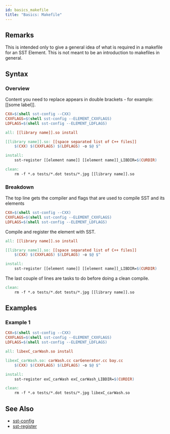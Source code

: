 ```yaml
---
id: basics_makefile
title: "Basics: Makefile"
---
```


## Remarks

This is intended only to give a general idea of what is required in a makefile for an SST Element. This is not meant to be an introduction to makefiles in general.

## Syntax

### Overview
Content you need to replace appears in double brackets - for example: [[some label]].

```makefile
CXX=$(shell sst-config --CXX)
CXXFLAGS=$(shell sst-config --ELEMENT_CXXFLAGS)
LDFLAGS=$(shell sst-config --ELEMENT_LDFLAGS)

all: [[library name]].so install

[[library name]].so: [[space separated list of C++ files]]
	$(CXX) $(CXXFLAGS) $(LDFLAGS) -o $@ $^

install:
	sst-register [[element name]] [[element name]]_LIBDIR=$(CURDIR)

clean:
	rm -f *.o tests/*.dot tests/*.jpg [[library name]].so

```

### Breakdown

The top line gets the compiler and flags that are used to compile SST and its elements
```makefile
CXX=$(shell sst-config --CXX)
CXXFLAGS=$(shell sst-config --ELEMENT_CXXFLAGS)
LDFLAGS=$(shell sst-config --ELEMENT_LDFLAGS)
```

Compile and register the element with SST.
```makefile
all: [[library name]].so install

[[library name]].so: [[space separated list of C++ files]]
	$(CXX) $(CXXFLAGS) $(LDFLAGS) -o $@ $^

install:
	sst-register [[element name]] [[element name]]_LIBDIR=$(CURDIR)
```

The last couple of lines are tasks to do before doing a clean compile.
```makefile
clean:
	rm -f *.o tests/*.dot tests/*.jpg [[library name]].so
```

## Examples

### Example 1
```makefile
CXX=$(shell sst-config --CXX)
CXXFLAGS=$(shell sst-config --ELEMENT_CXXFLAGS)
LDFLAGS=$(shell sst-config --ELEMENT_LDFLAGS)

all: libexC_carWash.so install

libexC_carWash.so: carWash.cc carGenerator.cc bay.cc
	$(CXX) $(CXXFLAGS) $(LDFLAGS) -o $@ $^

install:
	sst-register exC_carWash exC_carWash_LIBDIR=$(CURDIR)

clean:
	rm -f *.o tests/*.dot tests/*.jpg libexC_carWash.so
```

## See Also

- [sst-config](tools/commandLine/sst-config.md)
- [sst-register](tools/commandLine/sst-register.md)